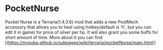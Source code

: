 # PocketNurse
Pocket Nurse is a Terraria(1.4.3.6) mod that adds a new PostMech accessory that allows you to heal using hotkey(default is 'h', but you can edit it in game) for price of   silver per hp.
It will also grant you some buffs for short amount of time.
More about it you can find [(https://mrquba.github.io/subpages/wiki/terraria/pocketNurse/main.html)] 
